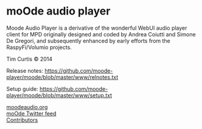 # moOde audio player

Moode Audio Player is a derivative of the wonderful WebUI audio player client for MPD originally designed and coded by Andrea Coiutti and Simone De Gregori, and subsequently enhanced by early efforts from the RaspyFi/Volumio projects.

Tim Curtis © 2014

Release notes:
https://github.com/moode-player/moode/blob/master/www/relnotes.txt

Setup guide:
https://github.com/moode-player/moode/blob/master/www/setup.txt

<a href="http://moodeaudio.org" target="_blank">moodeaudio.org</a><br>
<a href="https://twitter.com/MoodeAudio" target="_blank">moOde Twitter feed</a><br>
<a href="http://moodeaudio.org/docs/CONTRIBS.html" target="_blank">Contributors</a><br>
